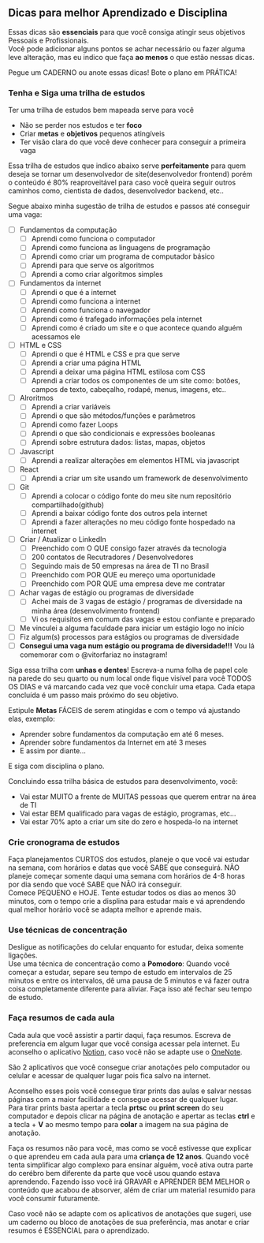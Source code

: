 ## Dicas para melhor Aprendizado e Disciplina
Essas dicas são **essenciais** para  que você consiga atingir seus objetivos Pessoais e Profissionais. <br />
Você pode adicionar alguns pontos se achar necessário ou fazer alguma leve alteração, mas eu indico que faça **ao menos** o que estão nessas dicas. <br />

Pegue um CADERNO ou anote essas dicas! Bote o plano em PRÁTICA!

### Tenha e Siga uma trilha de estudos
Ter uma trilha de estudos bem mapeada serve para você
 - Não se perder nos estudos e ter **foco**
 - Criar **metas** e **objetivos** pequenos atingíveis
 - Ter visão clara do que você deve conhecer para conseguir a primeira vaga

Essa trilha de estudos que indico abaixo serve **perfeitamente** para quem deseja se tornar um desenvolvedor de site(desenvolvedor frontend) porém o conteúdo é 80% reaproveitável para caso você queira seguir outros caminhos como, cientista de dados, desenvolvedor backend, etc.. <br />

Segue abaixo minha sugestão de trilha de estudos e passos até conseguir uma vaga:
 - [ ] Fundamentos da computação
   - [ ] Aprendi como funciona o computador
   - [ ] Aprendi como funciona as linguagens de programação
   - [ ] Aprendi como criar um programa de computador básico
   - [ ] Aprendi para que serve os algoritmos
   - [ ] Aprendi a como criar algoritmos simples
 - [ ] Fundamentos da internet
   - [ ] Aprendi o que é a internet
   - [ ] Aprendi como funciona a internet
   - [ ] Aprendi como funciona o navegador
   - [ ] Aprendi como é trafegado informações pela internet
   - [ ] Aprendi como é criado um site e o que acontece quando alguém acessamos ele   
 - [ ] HTML e CSS
   - [ ] Aprendi o que é HTML e CSS e pra que serve
   - [ ] Aprendi a criar uma página HTML
   - [ ] Aprendi a deixar uma página HTML estilosa com CSS
   - [ ] Aprendi a criar todos os componentes de um site como: botões, campos de texto, cabeçalho, rodapé, menus, imagens, etc..
 - [ ] Alroritmos
   - [ ]  Aprendi a criar variáveis
   - [ ]  Aprendi o que são métodos/funções e parâmetros
   - [ ]  Aprendi como fazer Loops
   - [ ]  Aprendi o que são condicionais e expressões booleanas
   - [ ]  Aprendi sobre estrutura dados: listas, mapas, objetos
 - [ ] Javascript
   - [ ] Aprendi a realizar alterações em elementos HTML via javascript
 - [ ] React
   - [ ] Aprendi a criar um site usando um framework de desenvolvimento
 - [ ] Git
   - [ ] Aprendi a colocar o código fonte do meu site num repositório compartilhado(github)
   - [ ] Aprendi a baixar código fonte dos outros pela internet
   - [ ] Aprendi a fazer alterações no meu código fonte hospedado na internet
 - [ ] Criar / Atualizar o LinkedIn
   - [ ] Preenchido com O QUE consigo fazer através da tecnologia
   - [ ] 200 contatos de Recutradores / Desenvolvedores
   - [ ] Seguindo mais de 50 empresas na área de TI no Brasil
   - [ ] Preenchido com POR QUE eu mereço uma oportunidade
   - [ ] Preenchido com POR QUE uma empresa deve me contratar
 - [ ] Achar vagas de estágio ou programas de diversidade
   - [ ] Achei mais de 3 vagas de estágio / programas de diversidade na minha área (desenvolvimento frontend)
   - [ ] Vi os requisitos em comum das vagas e estou confiante e preparado
 - [ ] Me vinculei a alguma faculdade para iniciar um estágio logo no início
 - [ ] Fiz algum(s) processos para estágios ou programas de diversidade
 - [ ] **Consegui uma vaga num estágio ou programa de diversidade!!!** Vou lá comemorar com o @vitorfariaz no instagram!

Siga essa trilha com **unhas e dentes**! Escreva-a numa folha de papel cole na parede do seu quarto ou num local onde fique visível para você TODOS OS DIAS e vá marcando cada vez que você concluir uma etapa. Cada etapa concluída é um passo mais próximo do seu objetivo. <br />

Estipule **Metas** FÁCEIS de serem atingidas e com o tempo vá ajustando elas, exemplo:
 - Aprender sobre fundamentos da computação em até 6 meses.
 - Aprender sobre fundamentos da Internet em até 3 meses
 - E assim por diante...

E siga com disciplina o plano. <br />

Concluindo essa trilha básica de estudos para desenvolvimento, você:
 - Vai estar MUITO a frente de MUITAS pessoas que querem entrar na área de TI
 - Vai estar BEM qualificado para vagas de estágio, programas, etc...
 - Vai estar 70% apto a criar um site do zero e hospeda-lo na internet

### Crie cronograma de estudos
Faça planejamentos CURTOS dos estudos, planeje o que você vai estudar na semana, com horários e datas que você SABE que conseguirá. NÃO planeje começar somente daqui uma semana com horários de 4-8 horas por dia sendo que você SABE que NÃO irá conseguir. <br />
Comece PEQUENO e HOJE. Tente estudar todos os dias ao menos 30 minutos, com o tempo crie a displina para estudar mais e vá aprendendo qual melhor horário você se adapta melhor e aprende mais.

### Use técnicas de concentração
Desligue as notificações do celular enquanto for estudar, deixa somente ligações. <br />
Use uma técnica de concentração como a **Pomodoro**: Quando você começar a estudar, separe seu tempo de estudo em intervalos de 25 minutos e entre os intervalos, dê uma pausa de 5 minutos e vá fazer outra coisa completamente diferente para aliviar. Faça isso até fechar seu tempo de estudo.  

### Faça resumos de cada aula
Cada aula que você assistir a partir daqui, faça resumos. Escreva de preferencia em algum lugar que você consiga acessar pela internet.
Eu aconselho o aplicativo [Notion](https://www.notion.so/pt-br), caso você não se adapte use o [OneNote](https://www.onenote.com). <br />

São 2 aplicativos que você consegue criar anotações pelo computador ou celular e acessar de qualquer lugar pois fica salvo na internet. <br />

Aconselho esses pois você consegue tirar prints das aulas e salvar nessas páginas com a maior facilidade e consegue acessar de qualquer lugar. <br />
Para tirar prints basta apertar a tecla **prtsc** ou **print screen** do seu computador e depois clicar na página de anotação e apertar as teclas **ctrl** e a tecla + **V** ao mesmo tempo para **colar** a imagem na sua página de anotação. <br />

Faça os resumos não para você, mas como se você estivesse que explicar o que aprendeu em cada aula para uma **criança de 12 anos**. Quando você tenta simplificar algo complexo para ensinar alguém, você ativa outra parte do cerébro bem diferente da parte que você usou quando estava aprendendo. Fazendo isso você irá GRAVAR e APRENDER BEM MELHOR o conteúdo que acabou de absorver, além de criar um material resumido para você consumir futuramente. <br />

Caso você não se adapte com os aplicativos de anotações que sugeri, use um caderno ou bloco de anotações de sua preferência, mas anotar e criar resumos é ESSENCIAL para o aprendizado.
